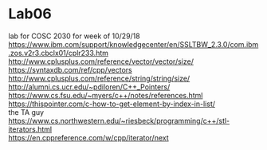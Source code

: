 # Lab06
lab for COSC 2030 for week of 10/29/18
<br>
https://www.ibm.com/support/knowledgecenter/en/SSLTBW_2.3.0/com.ibm.zos.v2r3.cbclx01/cplr233.htm
<br>
http://www.cplusplus.com/reference/vector/vector/size/
<br>
https://syntaxdb.com/ref/cpp/vectors
<br>
http://www.cplusplus.com/reference/string/string/size/
<br>
http://alumni.cs.ucr.edu/~pdiloren/C++_Pointers/
<br>
https://www.cs.fsu.edu/~myers/c++/notes/references.html
<br>
https://thispointer.com/c-how-to-get-element-by-index-in-list/
<br>
the TA guy
<br>
https://www.cs.northwestern.edu/~riesbeck/programming/c++/stl-iterators.html
<br>
https://en.cppreference.com/w/cpp/iterator/next
<br>
